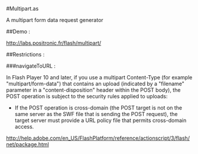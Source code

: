 #Multipart.as

A multipart form data request generator

##Demo : 

http://labs.positronic.fr/flash/multipart/

##Restrictions :

###navigateToURL :

In Flash Player 10 and later, if you use a multipart Content-Type (for example "multipart/form-data") that contains an upload (indicated by a "filename" parameter in a "content-disposition" header within the POST body), the POST operation is subject to the security rules applied to uploads:

*   If the POST operation is cross-domain (the POST target is not on the same server as the SWF file that is sending the POST request), the target server must provide a URL policy file that permits cross-domain access.

http://help.adobe.com/en_US/FlashPlatform/reference/actionscript/3/flash/net/package.html
